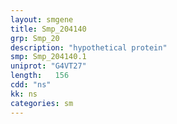 ```yaml
---
layout: smgene
title: Smp_204140
grp: Smp_20
description: "hypothetical protein"
smp: Smp_204140.1
uniprot: "G4VT27"
length:   156
cdd: "ns"
kk: ns
categories: sm
---
```

